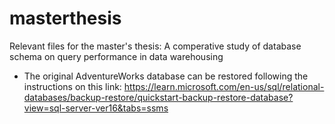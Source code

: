 # masterthesis
Relevant files for the master's thesis: A comperative study of database schema on query performance in data warehousing

- The original AdventureWorks database can be restored following the instructions on this link:
https://learn.microsoft.com/en-us/sql/relational-databases/backup-restore/quickstart-backup-restore-database?view=sql-server-ver16&tabs=ssms
